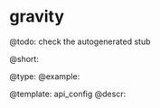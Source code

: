 gravity
=============

@todo:
	check the autogenerated stub


@short:
	

@type: 
@example:


@template:	api_config
@descr:


